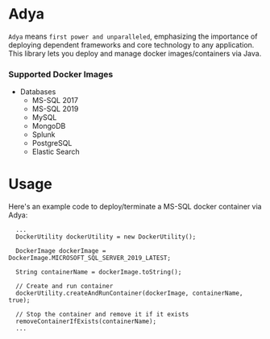 # Adya

`Adya` means `first power and unparalleled`, emphasizing the importance of deploying dependent frameworks and core technology to any application.
This library lets you deploy and manage docker images/containers via Java.

### Supported Docker Images
- Databases
  - MS-SQL 2017
  - MS-SQL 2019
  - MySQL
  - MongoDB
  - Splunk
  - PostgreSQL
  - Elastic Search

# Usage
Here's an example code to deploy/terminate a MS-SQL docker container via Adya:
```
  ...
  DockerUtility dockerUtility = new DockerUtility();

  DockerImage dockerImage = DockerImage.MICROSOFT_SQL_SERVER_2019_LATEST;

  String containerName = dockerImage.toString();

  // Create and run container
  dockerUtility.createAndRunContainer(dockerImage, containerName, true);

  // Stop the container and remove it if it exists
  removeContainerIfExists(containerName);
  ...
```
